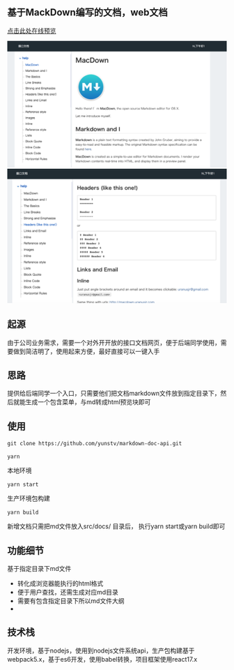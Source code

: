 ## 基于MackDown编写的文档，web文档

[点击此处在线预览](https://yunstv.github.io/markdown-doc-api/)

![Alt Image Text](public/demo.png)
![Alt Image Text](public/demo2.png)


## 起源
由于公司业务需求，需要一个对外开开放的接口文档网页，便于后端同学使用，需要做到简洁明了，使用起来方便，最好直接可以一键入手

## 思路
提供给后端同学一个入口，只需要他们把文档markdown文件放到指定目录下，然后就能生成一个包含菜单，与md转成html预览块即可

## 使用

```
git clone https://github.com/yunstv/markdown-doc-api.git
```

```
yarn
``` 

本地环境
```
yarn start
``` 

生产环境包构建
```
yarn build
```

新增文档只需把md文件放入src/docs/ 目录后，
执行yarn start或yarn build即可

## 功能细节
基于指定目录下md文件
- 转化成浏览器能执行的html格式
- 便于用户查找，还需生成对应md目录
- 需要有包含指定目录下所以md文件大纲
- 

## 技术栈
开发环境，基于nodejs，使用到nodejs文件系统api，生产包构建基于webpack5.x，基于es6开发，使用babel转换，项目框架使用react17.x
